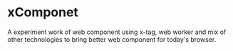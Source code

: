 # xComponet
A experiment work of web component using x-tag, web worker and mix of other technologies to bring better web component for today's browser.
